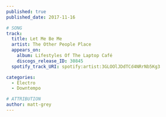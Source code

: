 ```yaml
---
published: true
published_date: 2017-11-16

# SONG
track:
  title: Let Me Be Me
  artist: The Other People Place
  appears_on:
    album: Lifestyles Of The Laptop Café
    discogs_release_ID: 30845
  spotify_track_URI: spotify:artist:3GLOOlJDdTCd4NRrNb5Kg3

categories:
  - Electro
  - Downtempo

# ATTRIBUTION
author: matt-grey
---
```

